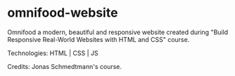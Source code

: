 # omnifood-website

Omnifood a modern, beautiful and responsive website created during "Build Responsive Real-World Websites with HTML and CSS" course.

Technologies: HTML | CSS | JS

Credits: Jonas Schmedtmann's course.
